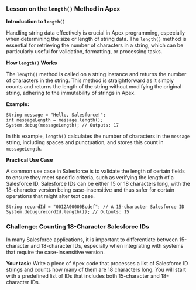 ### Lesson on the `length()` Method in Apex

**Introduction to `length()`**

Handling string data effectively is crucial in Apex programming, especially when determining the size or length of string data. The `length()` method is essential for retrieving the number of characters in a string, which can be particularly useful for validation, formatting, or processing tasks.

**How `length()` Works**

The `length()` method is called on a string instance and returns the number of characters in the string. This method is straightforward as it simply counts and returns the length of the string without modifying the original string, adhering to the immutability of strings in Apex.

**Example:**
```apex
String message = "Hello, Salesforce!";
int messageLength = message.length();
System.debug(messageLength); // Outputs: 17
```

In this example, `length()` calculates the number of characters in the `message` string, including spaces and punctuation, and stores this count in `messageLength`.

**Practical Use Case**

A common use case in Salesforce is to validate the length of certain fields to ensure they meet specific criteria, such as verifying the length of a Salesforce ID. Salesforce IDs can be either 15 or 18 characters long, with the 18-character version being case-insensitive and thus safer for certain operations that might alter text case.

```apex
String recordId = "0012A00000Bcdef"; // A 15-character Salesforce ID
System.debug(recordId.length()); // Outputs: 15
```

### Challenge: Counting 18-Character Salesforce IDs

In many Salesforce applications, it is important to differentiate between 15-character and 18-character IDs, especially when integrating with systems that require the case-insensitive version.

**Your task:**
Write a piece of Apex code that processes a list of Salesforce ID strings and counts how many of them are 18 characters long. You will start with a predefined list of IDs that includes both 15-character and 18-character IDs.